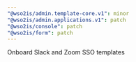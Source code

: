 ```yaml
---
"@wso2is/admin.template-core.v1": minor
"@wso2is/admin.applications.v1": patch
"@wso2is/console": patch
"@wso2is/form": patch
---
```


Onboard Slack and Zoom SSO templates
